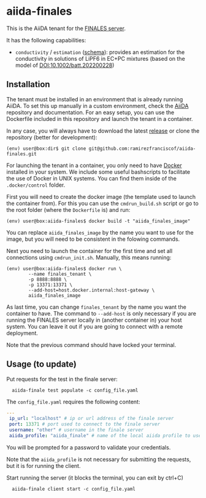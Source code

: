 # aiida-finales

This is the AiiDA tenant for the [FINALES server](https://github.com/BIG-MAP/FINALES2).

It has the following capabilities:

 - `conductivity` / `estimation` ([schema]()):
   provides an estimation for the conductivity in solutions of LiPF6 in EC+PC mixtures
   (based on the model of [DOI:10.1002/batt.202200228](https://doi.org/10.1002/batt.202200228))


## Installation

The tenant must be installed in an environment that is already running AiiDA.
To set this up manually in a custom environment, check the [AiiDA](https://github.com/aiidateam/aiida-core) repository and documentation.
For an easy setup, you can use the Dockerfile included in this repository and launch the tenant in a container.

In any case, you will always have to download the latest [release](https://github.com/ramirezfranciscof/aiida-finales/releases) or clone the repository (better for development):

```console
(env) user@box:dir$ git clone git@github.com:ramirezfranciscof/aiida-finales.git
```

For launching the tenant in a container, you only need to have [Docker](https://docker.com/) installed in your system.
We include some useful bashscripts to facilitate the use of Docker in UNIX systems.
You can find them inside of the `.docker/control` folder.

First you will need to create the docker image (the template used to launch the container from).
For this you can use the `cmdrun_build.sh` script or go to the root folder (where the `Dockerfile` is) and run:

``` console
(env) user@box:aiida-finales$ docker build -t "aiida_finales_image"
```
You can replace `aiida_finales_image` by the name you want to use for the image,
but you will need to be consistent in the folowing commands.

Next you need to launch the container for the first time and set all connections using `cmdrun_init.sh`.
Manually, this means running:

``` console
(env) user@box:aiida-finales$ docker run \
        --name finales_tenant \
        -p 8888:8888 \
        -p 13371:13371 \
        --add-host=host.docker.internal:host-gateway \
        aiida_finales_image
```

As last time, you can change `finales_tenant` by the name you want the container to have.
The command to `--add-host` is only necessary if you are running the FINALES server locally in (another container in) your host system.
You can leave it out if you are going to connect with a remote deployment.

Note that the previous command should have locked your terminal.

## Usage (to update)

Put requests for the test in the finale server:

```shell
  aiida-finale test populate -c config_file.yaml
```

The `config_file.yaml` requires the following content:

```yaml
---
 ip_url: "localhost" # ip or url address of the finale server
 port: 13371 # port used to connect to the finale server
 username: "other" # username in the finale server
 aiida_profile: "aiida_finale" # name of the local aiida profile to use for running the calculations
```

You will be prompted for a password to validate your credentials.

Note that the `aiida_profile` is not necessary for submitting the requests, but it is for running the client.

Start running the server (it blocks the terminal, you can exit by ctrl+C)

```shell
  aiida-finale client start -c config_file.yaml
```
